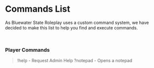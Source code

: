 # Commands List
As Bluewater State Roleplay uses a custom command system, we have decided to make this list to help you find and execute commands. 

<br>

### Player Commands
> !help - Request Admin Help
> ?notepad - Opens a notepad
> 
